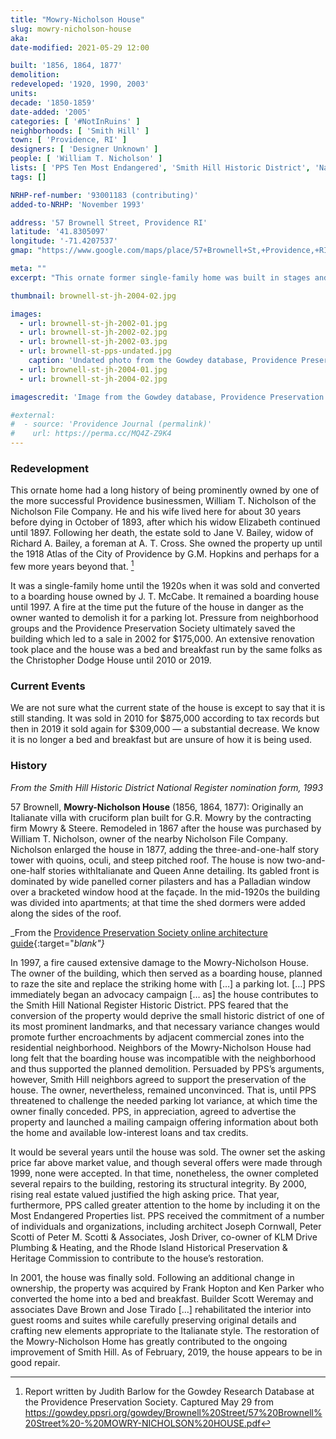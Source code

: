 ```yaml
---
title: "Mowry-Nicholson House"
slug: mowry-nicholson-house
aka:
date-modified: 2021-05-29 12:00

built: '1856, 1864, 1877'
demolition:
redeveloped: '1920, 1990, 2003'
units:
decade: '1850-1859'
date-added: '2005'
categories: [ '#NotInRuins' ]
neighborhoods: [ 'Smith Hill' ]
town: [ 'Providence, RI' ]
designers: [ 'Designer Unknown' ]
people: [ 'William T. Nicholson' ]
lists: [ 'PPS Ten Most Endangered', 'Smith Hill Historic District', 'National Register of Historic Places' ]
tags: []

NRHP-ref-number: '93001183 (contributing)'
added-to-NRHP: 'November 1993'

address: '57 Brownell Street, Providence RI'
latitude: '41.8305097'
longitude: '-71.4207537'
gmap: "https://www.google.com/maps/place/57+Brownell+St,+Providence,+RI+02908/@41.8305097,-71.4207537,17z/data=!3m1!4b1!4m5!3m4!1s0x89e4450556e8fc5f:0xcbcbb2ee2486ff9e!8m2!3d41.8305097!4d-71.418565"

meta: ""
excerpt: "This ornate former single-family home was built in stages and owned by two prominent business people that almost succumbed to the wrecking ball"

thumbnail: brownell-st-jh-2004-02.jpg

images:
  - url: brownell-st-jh-2002-01.jpg
  - url: brownell-st-jh-2002-02.jpg
  - url: brownell-st-jh-2002-03.jpg
  - url: brownell-st-pps-undated.jpg
    caption: 'Undated photo from the Gowdey database, Providence Preservation Society'
  - url: brownell-st-jh-2004-01.jpg
  - url: brownell-st-jh-2004-02.jpg

imagescredit: 'Image from the Gowdey database, Providence Preservation Society'

#external:
#  - source: 'Providence Journal (permalink)'
#    url: https://perma.cc/MQ4Z-Z9K4
---
```


### Redevelopment

This ornate home had a long history of being prominently owned by one of the more successful Providence businessmen, William T. Nicholson of the Nicholson File Company. He and his wife lived here for about 30 years before dying in October of 1893, after which his widow Elizabeth continued until 1897. Following her death, the estate sold to Jane V. Bailey, widow of Richard A. Bailey, a foreman at A. T. Cross. She owned the property up until the 1918 Atlas of the City of Providence by G.M. Hopkins and perhaps for a few more years beyond that. [^1]

[^1]: Report written by Judith Barlow for the Gowdey Research Database at the Providence Preservation Society. Captured May 29 from https://gowdey.ppsri.org/gowdey/Brownell%20Street/57%20Brownell%20Street%20-%20MOWRY-NICHOLSON%20HOUSE.pdf

It was a single-family home until the 1920s when it was sold and converted to a boarding house owned by J. T. McCabe. It remained a boarding house until 1997. A fire at the time put the future of the house in danger as the owner wanted to demolish it for a parking lot. Pressure from neighborhood groups and the Providence Preservation Society ultimately saved the building which led to a sale in 2002 for $175,000. An extensive renovation took place and the house was a bed and breakfast run by the same folks as the Christopher Dodge House until 2010 or 2019.


### Current Events

We are not sure what the current state of the house is except to say that it is still standing. It was sold in 2010 for $875,000 according to tax records but then in 2019 it sold again for $309,000 — a substantial decrease. We know it is no longer a bed and breakfast but are unsure of how it is being used.


### History

_From the Smith Hill Historic District National Register nomination form, 1993_

57 Brownell, **Mowry-Nicholson House** (1856, 1864, 1877): Originally an Italianate villa with cruciform plan built for G.R. Mowry by the contracting firm Mowry & Steere. Remodeled in 1867 after the house was purchased by William T. Nicholson, owner of the nearby Nicholson File Company. Nicholson enlarged the house in 1877, adding the three-and-one-half story tower with quoins, oculi, and steep pitched roof. The house is now two-and-one-half stories withItalianate and Queen Anne detailing. Its gabled front is dominated by wide panelled corner pilasters and has a Palladian window over a bracketed window hood at the façade. In the mid-1920s the building was divided into apartments; at that time the shed dormers were added along the sides of the roof.

_From the [Providence Preservation Society online architecture guide](//guide.ppsri.org/property/mowry-nicholson-house){:target="_blank"}_

In 1997, a fire caused extensive damage to the Mowry-Nicholson House. The owner of the building, which then served as a boarding house, planned to raze the site and replace the striking home with […] a parking lot. […] PPS immediately began an advocacy campaign [… as] the house contributes to the Smith Hill National Register Historic District. PPS feared that the conversion of the property would deprive the small historic district of one of its most prominent landmarks, and that necessary variance changes would promote further encroachments by adjacent commercial zones into the residential neighborhood. Neighbors of the Mowry-Nicholson House had long felt that the boarding house was incompatible with the neighborhood and thus supported the planned demolition. Persuaded by PPS’s arguments, however, Smith Hill neighbors agreed to support the preservation of the house. The owner, nevertheless, remained unconvinced. That is, until PPS threatened to challenge the needed parking lot variance, at which time the owner finally conceded. PPS, in appreciation, agreed to advertise the property and launched a mailing campaign offering information about both the home and available low-interest loans and tax credits.

It would be several years until the house was sold. The owner set the asking price far above market value, and though several offers were made through 1999, none were accepted. In that time, nonetheless, the owner completed several repairs to the building, restoring its structural integrity. By 2000, rising real estate valued justified the high asking price. That year, furthermore, PPS called greater attention to the home by including it on the Most Endangered Properties list. PPS received the commitment of a number of individuals and organizations, including architect Joseph Cornwall, Peter Scotti of Peter M. Scotti & Associates, Josh Driver, co-owner of KLM Drive Plumbing & Heating, and the Rhode Island Historical Preservation & Heritage Commission to contribute to the house’s restoration.

In 2001, the house was finally sold. Following an additional change in ownership, the property was acquired by Frank Hopton and Ken Parker who converted the home into a bed and breakfast. Builder Scott Weremay and associates Dave Brown and Jose Tirado […] rehabilitated the interior into guest rooms and suites while carefully preserving original details and crafting new elements appropriate to the Italianate style. The restoration of the Mowry-Nicholson Home has greatly contributed to the ongoing improvement of Smith Hill. As of February, 2019, the house appears to be in good repair.
